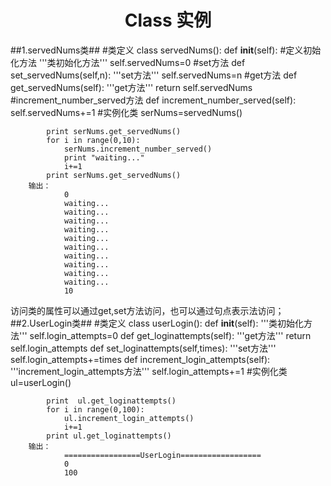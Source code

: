 # <center/>Class 实例 #
##1.servedNums类##
		#类定义
		class servedNums():
			def __init__(self):  #定义初始化方法
				'''类初始化方法'''
				self.servedNums=0
			#set方法
			def set_servedNums(self,n):
				'''set方法'''
				self.servedNums=n
			#get方法
			def get_servedNums(self):
				'''get方法'''
				return self.servedNums
			#increment_number_served方法
			def increment_number_served(self):
				self.servedNums+=1
			#实例化类
			serNums=servedNums()

			print serNums.get_servedNums()
			for i in range(0,10):
				serNums.increment_number_served()
				print "waiting..."
				i+=1
			print serNums.get_servedNums()
		输出：
				0
				waiting...
				waiting...
				waiting...
				waiting...
				waiting...
				waiting...
				waiting...
				waiting...
				waiting...
				waiting...
				10
访问类的属性可以通过get,set方法访问，也可以通过句点表示法访问；
##2.UserLogin类##
		#类定义
		class userLogin():
			def __init__(self):
				'''类初始化方法'''
				self.login_attempts=0
			def get_loginattempts(self):
				'''get方法'''
				return self.login_attempts
			def set_loginattempts(self,times):
				'''set方法'''
				self.login_attempts+=times
			def increment_login_attempts(self):
				'''increment_login_attempts方法'''
				self.login_attempts+=1
			#实例化类
			ul=userLogin()
			
			print  ul.get_loginattempts()
			for i in range(0,100):
				ul.increment_login_attempts()
				i+=1
			print ul.get_loginattempts()
		输出： 
				=================UserLogin==================
				0
				100